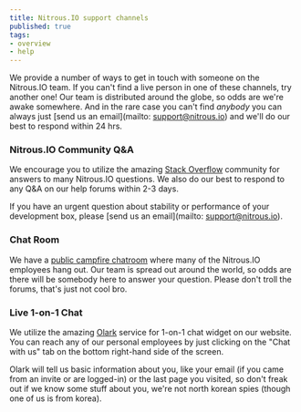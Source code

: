 ```yaml
---
title: Nitrous.IO support channels
published: true
tags:
- overview
- help
---
```


We provide a number of ways to get in touch with someone on the Nitrous.IO team.  If you can't find a live person in one of these channels, try another one! Our team is distributed around the globe, so odds are we're awake somewhere.  And in the rare case you can't find *anybody* you can always just [send us an email](mailto: support@nitrous.io) and we'll do our best to respond within 24 hrs.

### Nitrous.IO Community Q&A

We encourage you to utilize the amazing [Stack Overflow](http://stackoverflow.com/) community for answers to many Nitrous.IO questions.  We also do our best to respond to any Q&A on our help forums within 2-3 days.

If you have an urgent question about stability or performance of your development box, please [send us an email](mailto: support@nitrous.io).


### Chat Room

We have a [public campfire chatroom](https://www.nitrous.io/chat) where many of the Nitrous.IO employees hang out. Our team is spread out around the world, so odds are there will be somebody here to answer your question. Please don't troll the forums, that's just not cool bro.

### Live 1-on-1 Chat

We utilize the amazing [Olark](https://www.olark.com) service for 1-on-1 chat widget on our website. You can reach any of our personal employees by just clicking on the "Chat with us" tab on the bottom right-hand side of the screen.

Olark will tell us basic information about you, like your email (if you came from an invite or are logged-in) or the last page you visited, so don't freak out if we know some stuff about you, we're not north korean spies (though one of us is from korea).
